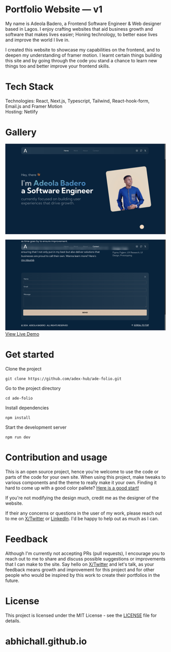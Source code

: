 # Portfolio Website — v1

My name is Adeola Badero, a Frontend Software Engineer & Web designer based in Lagos. I enjoy crafting websites that aid business growth and software that makes lives easier; Honing technology, to better ease lives and improve the world I live in.

I created this website to showcase my capabilities on the frontend, and to deepen my understanding of framer motion. I learnt certain things building this site and by going through the code you stand a chance to learn new things too and better improve your frontend skills.

# Tech Stack

Technologies: React, Next.js, Typescript, Tailwind, React-hook-form, Email.js and Framer Motion <br>
Hosting: Netlify

# Gallery

![Portfolio Screenshot1](./Screenshot.jpg)

<!-- ![Portfolio Screenshot2](./Screenshot-1.png) -->

![Portfolio Screenshot2](./Screenshot-2.png)
[View Live Demo](https://adeolabadero.netlify.app)

# Get started

Clone the project

```
git clone https://github.com/adex-hub/ade-folio.git
```

Go to the project directory

```
cd ade-folio
```

Install dependencies

```
npm install
```

Start the development server

```
npm run dev
```

# Contribution and usage

This is an open source project, hence you're welcome to use the code or parts of the code for your own site. When using this project, make tweaks to various components and the theme to really make it your own. Finding it hard to come up with a good color pallete? [Here is a good start!](https://mycolor.space)

If you're not modifying the design much, credit me as the designer of the website.

If their any concerns or questions in the user of my work, please reach out to me on [X/Twitter](https://x.com/Ade_the_great) or [LinkedIn](https://linkedin.com/in/adeola-badero). I'd be happy to help out as much as I can.

# Feedback

Although I'm currently not accepting PRs (pull requests), I encourage you to reach out to me to share and discuss possible suggestions or improvements that I can make to the site. Say hello on [X/Twitter](https://x.com/Ade_the_great) and let's talk, as your feedback means growth and improvement for this project and for other people who would be inspired by this work to create their portfolios in the future.

# License

This project is licensed under the MIT License - see the [LICENSE](LICENSE) file for details.
# abhichall.github.io
